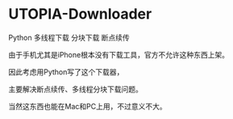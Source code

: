 # UTOPIA-Downloader
Python 多线程下载 分块下载 断点续传

由于手机尤其是iPhone根本没有下载工具，官方不允许这种东西上架。

因此考虑用Python写了这个下载器，

主要解决断点续传、多线程分块下载问题。

当然这东西也能在Mac和PC上用，不过意义不大。
